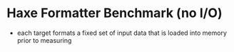 # Haxe Formatter Benchmark (no I/O)

* each target formats a fixed set of input data that is loaded into memory prior to measuring
